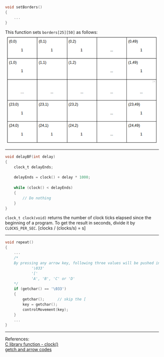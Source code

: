 ```c
void setBorders()
{
    ...  
}
```
This function sets `borders[25][50]` as follows:<br>
![alt text](https://github.com/joe019/Snake-Game/blob/master/images/borders2dArray.png)

***

```c
void delayBF(int delay)
{
    clock_t delayEnds;

    delayEnds = clock() + delay * 1000;

    while (clock() < delayEnds)
    {
        // Do nothing
    }
}
```
`clock_t clock(void)` returns the number of clock ticks elapsed since the beginning of a program. To get the result in seconds,   divide it by `CLOCKS_PER_SEC`. [clocks / (clocks/s) = s]
***

```c
void repeat()
{
    ...
    /*
    By pressing any arrow key, following three values will be pushed into buffer:
            '\033'
            '['
            'A', 'B', 'C' or 'D'
    */
    if (getchar() == '\033')    
    {
        getchar();      // skip the [
        key = getchar();
        controlMovement(key);
    }
    ...
}
```
***
References: <br>
[C library function - clock()](https://www.tutorialspoint.com/c_standard_library/c_function_clock.htm) <br>
[getch and arrow codes](https://stackoverflow.com/questions/10463201/getch-and-arrow-codes)
